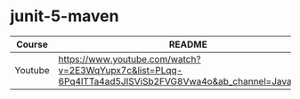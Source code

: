 ﻿# junit-5-maven
| Course | README |
| ------ | ------ |
| Youtube | https://www.youtube.com/watch?v=2E3WqYupx7c&list=PLqq-6Pq4lTTa4ad5JISViSb2FVG8Vwa4o&ab_channel=JavaBrains |

